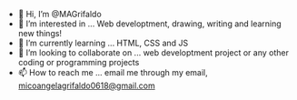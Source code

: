 - 👋 Hi, I’m @MAGrifaldo
- 👀 I’m interested in ... Web developtment, drawing, writing and learning new things!
- 🌱 I’m currently learning ... HTML, CSS and JS
- 💞️ I’m looking to collaborate on ... web developtment project or any other coding or programming projects
- 📫 How to reach me ... email me through my email, micoangelagrifaldo0618@gmail.com

<!---
MAGrifaldo/MAGrifaldo is a ✨ special ✨ repository because its `README.md` (this file) appears on your GitHub profile.
You can click the Preview link to take a look at your changes.
--->
